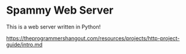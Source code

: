 # Spammy Web Server

This is a web server written in Python!

https://theprogrammershangout.com/resources/projects/http-project-guide/intro.md